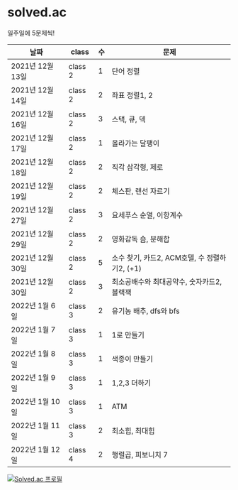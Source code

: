 # solved.ac
일주일에 5문제씩!


|날짜|class|수|문제|
|------|---|---|---|
|2021년 12월 13일|class 2|1|단어 정렬|
|2021년 12월 14일|class 2|2|좌표 정렬1, 2|
|2021년 12월 16일|class 2|3|스택, 큐, 덱|
|2021년 12월 17일|class 2|1|올라가는 달팽이|
|2021년 12월 18일|class 2|2|직각 삼각형, 제로|
|2021년 12월 19일|class 2|2|체스판, 랜선 자르기|
|2021년 12월 27일|class 2|3|요세푸스 순열, 이항계수|
|2021년 12월 29일|class 2|2|영화감독 숌, 분해합|
|2021년 12월 30일|class 2|5|소수 찾기, 카드2, ACM호텔, 수 정렬하기2, (+1) |
|2021년 12월 30일|class 2|3|최소공배수와 최대공약수, 숫자카드2, 블랙잭|
|2022년 1월 6일|class 3|2|유기농 배추, dfs와 bfs|
|2022년 1월 7일|class 3|1|1로 만들기|
|2022년 1월 8일|class 3|1|색종이 만들기|
|2022년 1월 9일|class 3|1|1,2,3 더하기|
|2022년 1월 10일|class 3|1|ATM|
|2022년 1월 11일|class 3|2|최소힙, 최대힙|
|2022년 1월 12일|class 4|2|행렬곱, 피보니치 7|


[![Solved.ac
프로필](http://mazassumnida.wtf/api/generate_badge?boj=ansehoon1999)](https://solved.ac/ansehoon1999)
